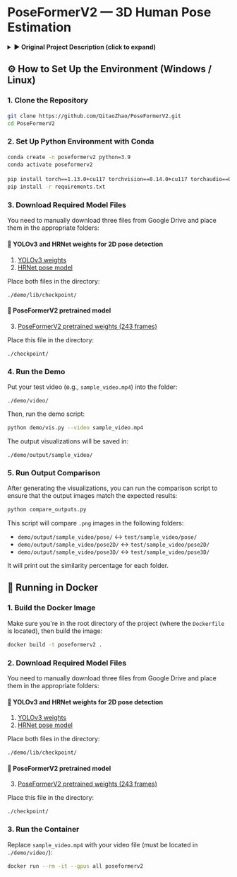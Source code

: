 # PoseFormerV2 — 3D Human Pose Estimation

<details>
<summary><strong>▶️ Original Project Description (click to expand)</strong></summary>

# PoseFormerV2: Exploring Frequency Domain for Efficient and Robust 3D Human Pose Estimation

This repo is the official implementation for **PoseFormerV2: Exploring Frequency Domain for Efficient and Robust 3D Human Pose Estimation**. The paper has been accepted to [CVPR 2023](https://cvpr2023.thecvf.com/).

[arXiv](https://arxiv.org/pdf/2303.17472.pdf) / [project page](https://qitaozhao.github.io/PoseFormerV2) / [video](https://www.youtube.com/watch?v=2xVNrGpGldM)

| ![dance_1](images/demo_1.gif) | ![dance_2](images/demo_2.gif) |
| ----------------------------- | ----------------------------- |

### News

[2024.06.16] Sorry for the huge delay. The code and pre-trained model for MPI-INF-3DHP has been released. Please check [here](https://github.com/QitaoZhao/PoseFormerV2?tab=readme-ov-file#mpi-inf-3dhp).

[2024.02.06] The environment requirements are updated. Also, check our NeurIPS 2023 paper [ContextAware-PoseFormer](https://github.com/QitaoZhao/ContextAware-PoseFormer) (It outperforms sequence-based models with a single video frame as input)!

[2023.06.16] Codes for in-the-wild video demos are released!

[2023.05.31] We have a narrated video introduction. Please check [here](https://www.youtube.com/watch?v=2xVNrGpGldM).

[2023.03.28] We build a [project page](https://qitaozhao.github.io/PoseFormerV2) where we place more descriptions and video demos.

[2023.03.31] Our paper on [arXiv](https://arxiv.org/pdf/2303.17472.pdf) is ready!

## Introduction

PoseFormerV2 is built upon [PoseFormer](https://github.com/zczcwh/PoseFormer). It targets improving its efficiency in processing long input sequences and its robustness to noisy 2D joint detection via a frequency-domain joint sequence representation.

**Abstract.** Recently, transformer-based methods have gained significant success in sequential 2D-to-3D lifting human pose estimation. As a pioneering work, PoseFormer captures spatial relations of human joints in each video frame and human dynamics across frames with cascaded transformer layers and has achieved impressive performance. However, in real scenarios, the performance of PoseFormer and its follow-ups is limited by two factors: (a) The length of the input joint sequence; (b) The quality of 2D joint detection. Existing methods typically apply self-attention to all frames of the input sequence, causing a huge computational burden when the frame number is increased to obtain advanced estimation accuracy, and they are not robust to noise naturally brought by the limited capability of 2D joint detectors. In this paper, we propose PoseFormerV2, which exploits a compact representation of lengthy skeleton sequences in the frequency domain to efficiently scale up the receptive field and boost robustness to noisy 2D joint detection. With minimum modifications to PoseFormer, the proposed method effectively fuses features both in the time domain and frequency domain, enjoying a better speed-accuracy trade-off than its precursor. Extensive experiments on two benchmark datasets (i.e., Human3.6M and MPI-INF-3DHP) demonstrate that the proposed approach significantly outperforms the original PoseFormer and other transformer-based variants.

![PoseFormerV2](./images/framework.jpg)

## Visualizations

![PoseFormerV2](./images/visualization.jpg)

![PoseFormerV2](./images/noise_comparison.jpg)

## Cite PoseFormerV2

If you find PoseFormerV2 useful in your research, please consider citing:

```bibtex
@InProceedings{Zhao_2023_CVPR,
    author    = {Zhao, Qitao and Zheng, Ce and Liu, Mengyuan and Wang, Pichao and Chen, Chen},
    title     = {PoseFormerV2: Exploring Frequency Domain for Efficient and Robust 3D Human Pose Estimation},
    booktitle = {Proceedings of the IEEE/CVF Conference on Computer Vision and Pattern Recognition (CVPR)},
    month     = {June},
    year      = {2023},
    pages     = {8877-8886}
}
```

## Environment

The code is developed and tested under the following environment:

- Python 3.9
- PyTorch 1.13.0
- CUDA 11.7

```
conda create -n poseformerv2 python=3.9
conda activate poseformerv2
pip install torch==1.13.0+cu117 torchvision==0.14.0+cu117 torchaudio==0.13.0 --extra-index-url https://download.pytorch.org/whl/cu117
pip install -r requirements.txt
```

## Human3.6M

### Dataset preparation

Please refer to [VideoPose3D](https://github.com/facebookresearch/VideoPose3D) to set up the Human3.6M dataset as follows:

```
code_root/
└── data/
	├── data_2d_h36m_gt.npz
	├── data_2d_h36m_cpn_ft_h36m_dbb.npz
	└── data_3d_h36m.npz
```

### Training

You can train PoseFormerV2 on a single GPU with the following command:

```bash
python run_poseformer.py -g 0 -k cpn_ft_h36m_dbb -frame 27 -frame-kept 3 -coeff-kept 3 -c checkpoint/NAMED_PATH
```

This example shows how to train PoseFormerV2 with 3 central frames and 3 DCT coefficients from a 27-frame sequence. You can set *frame-kept* and *coeff-kept* to arbitrary values (of course <= frame number) as you like :)

### Evaluation

We provide pre-trained models with different inputs:

| Model        | Sequence Leng. |  f   |  n   | #Depth | Hidden Dim. | #MFLOPs | MPJPE (mm) |                           Download                           |
| :----------- | :------------: | :--: | :--: | :----: | :---------: | :-----: | :--------: | :----------------------------------------------------------: |
| PoseFormerV2 |       27       |  1   |  3   |   4    |     32      |  77.2   |    48.7    | [model](https://drive.google.com/file/d/14J0GYIzk_rGKSMxAPI2ydzX76QB70-g3/view?usp=share_link) |
| /            |       27       |  3   |  3   |   4    |     32      |  117.3  |    47.9    | [model](https://drive.google.com/file/d/13oJz5-aBVvvPVFvTU_PrLG_m6kdbQkYs/view?usp=share_link) |
| /            |       81       |  1   |  3   |   4    |     32      |  77.2   |    47.6    | [model](https://drive.google.com/file/d/14WgFFBsP0DtTq61XZWI9X2TzvFLCWEnd/view?usp=share_link) |
| /            |       81       |  3   |  3   |   4    |     32      |  117.3  |    47.1    | [model](https://drive.google.com/file/d/13rXCkYnVnkbT-cz4XCo0QkUnUEYiSeoi/view?usp=share_link) |
| /            |       81       |  9   |  9   |   4    |     32      |  351.7  |    46.0    | [model](https://drive.google.com/file/d/13wla4b5RgJGKX5zVehv4qKhCrQEFhfzG/view?usp=share_link) |
| /            |      243       |  27  |  27  |   4    |     32      | 1054.8  |    45.2    | [model](https://drive.google.com/file/d/14SpqPyq9yiblCzTH5CorymKCUsXapmkg/view?usp=share_link) |

You can evaluate PoseFormerV2 with prepared checkpoints as:

```bash
python run_poseformer.py -g 0 -k cpn_ft_h36m_dbb -frame 27 -frame-kept 3 -coeff-kept 3 -c checkpoint/ --evaluate NAME_ckpt.bin
```

## MPI-INF-3DHP

We followed [P-STMO](https://github.com/paTRICK-swk/P-STMO?tab=readme-ov-file#mpi-inf-3dhp-1) to prepare the data and train our model. Please click [here](https://github.com/QitaoZhao/PoseFormerV2/tree/main/mpi_inf_3dhp) for details.

## Video Demo

| ![skating](images/demo_3.gif) |
| :---------------------------: |

Our codes for in-the-wild video demos are adopted from [MHFormer](https://github.com/Vegetebird/MHFormer).

First, you need to download the pretrained weights for YOLOv3 ([here](https://drive.google.com/file/d/1YgA9riqm0xG2j72qhONi5oyiAxc98Y1N/view?usp=sharing)), HRNet ([here](https://drive.google.com/file/d/1YLShFgDJt2Cs9goDw9BmR-UzFVgX3lc8/view?usp=sharing)) and put them in the `./demo/lib/checkpoint` directory. Then, put your in-the-wild videos in the `./demo/video` directory. 

NOTE: make sure you have also downloaded the weights for PoseFormerV2! (the default path in the code is `./checkpoint`, and the default model variant used is `27_243_45.2.bin`, using 243 frames as input)

Run the command below:

```bash
python demo/vis.py --video sample_video.mp4
```

## Acknowledgment

Our codes are mainly based on [PoseFormer](https://github.com/zczcwh/PoseFormer). We follow [P-STMO](https://github.com/paTRICK-swk/P-STMO?tab=readme-ov-file#mpi-inf-3dhp-1) to train on MPI-INF-3DHP and [MHFormer](https://github.com/Vegetebird/MHFormer) to prepare our in-the-wild video demos and visualizations. Many thanks to the authors!

</details>

## ⚙️ How to Set Up the Environment (Windows / Linux)

### 1. Clone the Repository

```bash
git clone https://github.com/QitaoZhao/PoseFormerV2.git
cd PoseFormerV2
```

### 2. Set Up Python Environment with Conda

```bash
conda create -n poseformerv2 python=3.9
conda activate poseformerv2

pip install torch==1.13.0+cu117 torchvision==0.14.0+cu117 torchaudio==0.13.0 --extra-index-url https://download.pytorch.org/whl/cu117
pip install -r requirements.txt
```

### 3. Download Required Model Files

You need to manually download three files from Google Drive and place them in the appropriate folders:

#### 🔻 YOLOv3 and HRNet weights for 2D pose detection

1. [YOLOv3 weights](https://drive.google.com/file/d/1YgA9riqm0xG2j72qhONi5oyiAxc98Y1N/view)
2. [HRNet pose model](https://drive.google.com/file/d/1YLShFgDJt2Cs9goDw9BmR-UzFVgX3lc8/view)

Place both files in the directory:

```
./demo/lib/checkpoint/
```

#### 🔻 PoseFormerV2 pretrained model

3. [PoseFormerV2 pretrained weights (243 frames)](https://drive.google.com/file/d/14SpqPyq9yiblCzTH5CorymKCUsXapmkg/view)

Place this file in the directory:

```
./checkpoint/
```

### 4. Run the Demo

Put your test video (e.g., `sample_video.mp4`) into the folder:

```
./demo/video/
```

Then, run the demo script:

```bash
python demo/vis.py --video sample_video.mp4
```

The output visualizations will be saved in:

```
./demo/output/sample_video/
```

### 5. Run Output Comparison

After generating the visualizations, you can run the comparison script to ensure that the output images match the expected results:

```bash
python compare_outputs.py
```

This script will compare `.png` images in the following folders:

* `demo/output/sample_video/pose/` ↔ `test/sample_video/pose/`
* `demo/output/sample_video/pose2D/` ↔ `test/sample_video/pose2D/`
* `demo/output/sample_video/pose3D/` ↔ `test/sample_video/pose3D/`

It will print out the similarity percentage for each folder.

## 🐳 Running in Docker

### 1. Build the Docker Image

Make sure you're in the root directory of the project (where the `Dockerfile` is located), then build the image:

```bash
docker build -t poseformerv2 .
```

### 2. Download Required Model Files

You need to manually download three files from Google Drive and place them in the appropriate folders:

#### 🔻 YOLOv3 and HRNet weights for 2D pose detection

1. [YOLOv3 weights](https://drive.google.com/file/d/1YgA9riqm0xG2j72qhONi5oyiAxc98Y1N/view)
2. [HRNet pose model](https://drive.google.com/file/d/1YLShFgDJt2Cs9goDw9BmR-UzFVgX3lc8/view)

Place both files in the directory:

```
./demo/lib/checkpoint/
```

#### 🔻 PoseFormerV2 pretrained model

3. [PoseFormerV2 pretrained weights (243 frames)](https://drive.google.com/file/d/14SpqPyq9yiblCzTH5CorymKCUsXapmkg/view)

Place this file in the directory:

```
./checkpoint/
```

### 3. Run the Container

Replace `sample_video.mp4` with your video file (must be located in `./demo/video/`):

```bash
docker run --rm -it --gpus all poseformerv2
```
